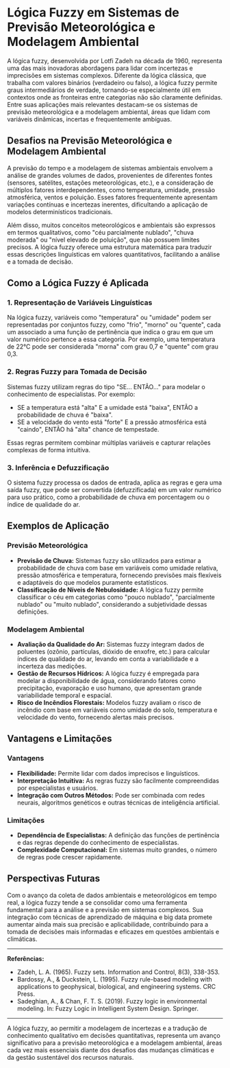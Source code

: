 # Lógica Fuzzy em Sistemas de Previsão Meteorológica e Modelagem Ambiental

A lógica fuzzy, desenvolvida por Lotfi Zadeh na década de 1960, representa uma das mais inovadoras abordagens para lidar com incertezas e imprecisões em sistemas complexos. Diferente da lógica clássica, que trabalha com valores binários (verdadeiro ou falso), a lógica fuzzy permite graus intermediários de verdade, tornando-se especialmente útil em contextos onde as fronteiras entre categorias não são claramente definidas. Entre suas aplicações mais relevantes destacam-se os sistemas de previsão meteorológica e a modelagem ambiental, áreas que lidam com variáveis dinâmicas, incertas e frequentemente ambíguas.

## Desafios na Previsão Meteorológica e Modelagem Ambiental

A previsão do tempo e a modelagem de sistemas ambientais envolvem a análise de grandes volumes de dados, provenientes de diferentes fontes (sensores, satélites, estações meteorológicas, etc.), e a consideração de múltiplos fatores interdependentes, como temperatura, umidade, pressão atmosférica, ventos e poluição. Esses fatores frequentemente apresentam variações contínuas e incertezas inerentes, dificultando a aplicação de modelos determinísticos tradicionais.

Além disso, muitos conceitos meteorológicos e ambientais são expressos em termos qualitativos, como "céu parcialmente nublado", "chuva moderada" ou "nível elevado de poluição", que não possuem limites precisos. A lógica fuzzy oferece uma estrutura matemática para traduzir essas descrições linguísticas em valores quantitativos, facilitando a análise e a tomada de decisão.

## Como a Lógica Fuzzy é Aplicada

### 1. Representação de Variáveis Linguísticas

Na lógica fuzzy, variáveis como "temperatura" ou "umidade" podem ser representadas por conjuntos fuzzy, como "frio", "morno" ou "quente", cada um associado a uma função de pertinência que indica o grau em que um valor numérico pertence a essa categoria. Por exemplo, uma temperatura de 22°C pode ser considerada "morna" com grau 0,7 e "quente" com grau 0,3.

### 2. Regras Fuzzy para Tomada de Decisão

Sistemas fuzzy utilizam regras do tipo "SE... ENTÃO..." para modelar o conhecimento de especialistas. Por exemplo:

- SE a temperatura está "alta" E a umidade está "baixa", ENTÃO a probabilidade de chuva é "baixa".
- SE a velocidade do vento está "forte" E a pressão atmosférica está "caindo", ENTÃO há "alta" chance de tempestade.

Essas regras permitem combinar múltiplas variáveis e capturar relações complexas de forma intuitiva.

### 3. Inferência e Defuzzificação

O sistema fuzzy processa os dados de entrada, aplica as regras e gera uma saída fuzzy, que pode ser convertida (defuzzificada) em um valor numérico para uso prático, como a probabilidade de chuva em porcentagem ou o índice de qualidade do ar.

## Exemplos de Aplicação

### Previsão Meteorológica

- **Previsão de Chuva:** Sistemas fuzzy são utilizados para estimar a probabilidade de chuva com base em variáveis como umidade relativa, pressão atmosférica e temperatura, fornecendo previsões mais flexíveis e adaptáveis do que modelos puramente estatísticos.
- **Classificação de Níveis de Nebulosidade:** A lógica fuzzy permite classificar o céu em categorias como "pouco nublado", "parcialmente nublado" ou "muito nublado", considerando a subjetividade dessas definições.

### Modelagem Ambiental

- **Avaliação da Qualidade do Ar:** Sistemas fuzzy integram dados de poluentes (ozônio, partículas, dióxido de enxofre, etc.) para calcular índices de qualidade do ar, levando em conta a variabilidade e a incerteza das medições.
- **Gestão de Recursos Hídricos:** A lógica fuzzy é empregada para modelar a disponibilidade de água, considerando fatores como precipitação, evaporação e uso humano, que apresentam grande variabilidade temporal e espacial.
- **Risco de Incêndios Florestais:** Modelos fuzzy avaliam o risco de incêndio com base em variáveis como umidade do solo, temperatura e velocidade do vento, fornecendo alertas mais precisos.

## Vantagens e Limitações

### Vantagens

- **Flexibilidade:** Permite lidar com dados imprecisos e linguísticos.
- **Interpretação Intuitiva:** As regras fuzzy são facilmente compreendidas por especialistas e usuários.
- **Integração com Outros Métodos:** Pode ser combinada com redes neurais, algoritmos genéticos e outras técnicas de inteligência artificial.

### Limitações

- **Dependência de Especialistas:** A definição das funções de pertinência e das regras depende do conhecimento de especialistas.
- **Complexidade Computacional:** Em sistemas muito grandes, o número de regras pode crescer rapidamente.

## Perspectivas Futuras

Com o avanço da coleta de dados ambientais e meteorológicos em tempo real, a lógica fuzzy tende a se consolidar como uma ferramenta fundamental para a análise e a previsão em sistemas complexos. Sua integração com técnicas de aprendizado de máquina e big data promete aumentar ainda mais sua precisão e aplicabilidade, contribuindo para a tomada de decisões mais informadas e eficazes em questões ambientais e climáticas.

---

**Referências:**

- Zadeh, L. A. (1965). Fuzzy sets. Information and Control, 8(3), 338-353.
- Bardossy, A., & Duckstein, L. (1995). Fuzzy rule-based modeling with applications to geophysical, biological, and engineering systems. CRC Press.
- Sadeghian, A., & Chan, F. T. S. (2019). Fuzzy logic in environmental modeling. In: Fuzzy Logic in Intelligent System Design. Springer.

---

A lógica fuzzy, ao permitir a modelagem de incertezas e a tradução de conhecimento qualitativo em decisões quantitativas, representa um avanço significativo para a previsão meteorológica e a modelagem ambiental, áreas cada vez mais essenciais diante dos desafios das mudanças climáticas e da gestão sustentável dos recursos naturais.
